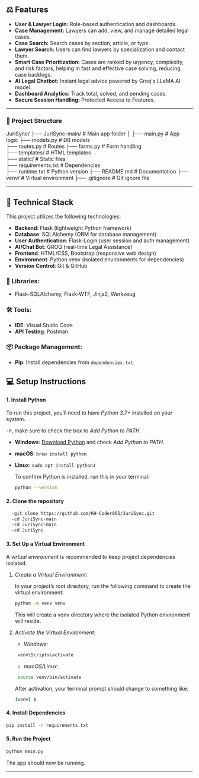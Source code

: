 ## ⚖️ Features
- **User & Lawyer Login:** Role-based authentication and dashboards.
- **Case Management:** Lawyers can add, view, and manage detailed legal cases.
- **Case Search:** Search cases by section, article, or type.
- **Lawyer Search:** Users can find lawyers by specialization and contact them.
- **Smart Case Prioritization:** Cases are ranked by urgency, complexity, and risk factors, helping in fast and effective case solving, reducing case backlogs.
- **AI Legal Chatbot:** Instant legal advice powered by Groq's LLaMA AI model.
- **Dashboard Analytics:** Track total, solved, and pending cases.
- **Secure Session Handling:** Protected Access to Features.

---

### 📁 Project Structure

JuriSync/ 
├── JuriSync-main/ # Main app folder │ 
├── main.py # App logic 
├── models.py # DB models  
├── routes.py # Routes 
├── forms.py # Form handling  
├── templates/ # HTML templates  
├── static/ # Static files  
├── requirements.txt # Dependencies  
├── runtime.txt # Python version 
├── README.md # Documentation 
├── venv/ # Virtual environment 
├── .gitignore # Git ignore file

 ---

## 🚀 Technical Stack

This project utilizes the following technologies:

- **Backend**: Flask (lightweight Python framework)
- **Database**: SQLAlchemy (ORM for database management)
- **User Authentication**: Flask-Login (user session and auth management)
- **AI/Chat Bot**: GROQ (real-time Legal Assistance)
- **Frontend**: HTML/CSS, Bootstrap (responsive web design)
- **Environment**: Python venv (isolated environments for dependencies)
- **Version Control**: Git & GitHub

### 🔧 Libraries:
- Flask-SQLAlchemy, Flask-WTF, Jinja2, Werkzeug
  
### 🛠 Tools:
- **IDE**: Visual Studio Code
- **API Testing**: Postman

### 📦 Package Management:
- **Pip**: Install dependencies from `dependencies.txt`


## 💻 Setup Instructions

#### 1. **Install Python**
To run this project, you’ll need to have *Python 3.7+* installed on your system.

-n, make sure to check the box to *Add Python to PATH*.

- **Windows**: [Download Python](https://www.python.org/downloads/) and check *Add Python to PATH*.
- **macOS**: `brew install python`
- **Linux**: `sudo apt install python3`
    

  To confirm Python is installed, run this in your terminal:
  ```bash
  python --version
  ```
  
#### 2. **Clone the repository**
```bash
  -git clone https://github.com/KH-Coder865/JuriSync.git
  -cd JuriSync-main
  -cd JuriSync-main
  -cd JuriSync
```
#### 3. **Set Up a Virtual Environment**

A *virtual environment* is recommended to keep project dependencies isolated.

1. *Create a Virtual Environment:*

   In your project’s root directory, run the following command to create the virtual environment:
   
   ```bash
   python -m venv venv
   ```
   

   This will create a venv directory where the isolated Python environment will reside.

2. *Activate the Virtual Environment:*

   - *Windows:*
    ``` bash
     venv\Scripts\activate
    ```
     
   - *macOS/Linux:*
    ``` bash
     source venv/bin/activate
    ```
     
   After activation, your terminal prompt should change to something like:
   ``` bash
   (venv) $
   ```
   
#### 4. **Install Dependencies**

```bash
pip install -r requirements.txt
```

#### 5. **Run the Project**

```bash
python main.py
```

The app should now be running.

---

